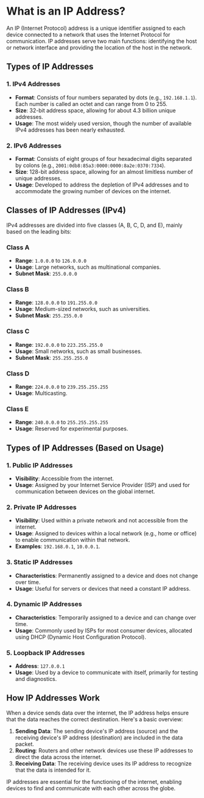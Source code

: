 # What is an IP Address?

An IP (Internet Protocol) address is a unique identifier assigned to each device connected to a network that uses the Internet Protocol for communication. IP addresses serve two main functions: identifying the host or network interface and providing the location of the host in the network.

## Types of IP Addresses

### 1. IPv4 Addresses
- **Format**: Consists of four numbers separated by dots (e.g., `192.168.1.1`). Each number is called an octet and can range from 0 to 255.
- **Size**: 32-bit address space, allowing for about 4.3 billion unique addresses.
- **Usage**: The most widely used version, though the number of available IPv4 addresses has been nearly exhausted.

### 2. IPv6 Addresses
- **Format**: Consists of eight groups of four hexadecimal digits separated by colons (e.g., `2001:0db8:85a3:0000:0000:8a2e:0370:7334`).
- **Size**: 128-bit address space, allowing for an almost limitless number of unique addresses.
- **Usage**: Developed to address the depletion of IPv4 addresses and to accommodate the growing number of devices on the internet.

## Classes of IP Addresses (IPv4)

IPv4 addresses are divided into five classes (A, B, C, D, and E), mainly based on the leading bits:

### Class A
- **Range**: `1.0.0.0` to `126.0.0.0`
- **Usage**: Large networks, such as multinational companies.
- **Subnet Mask**: `255.0.0.0`

### Class B
- **Range**: `128.0.0.0` to `191.255.0.0`
- **Usage**: Medium-sized networks, such as universities.
- **Subnet Mask**: `255.255.0.0`

### Class C
- **Range**: `192.0.0.0` to `223.255.255.0`
- **Usage**: Small networks, such as small businesses.
- **Subnet Mask**: `255.255.255.0`

### Class D
- **Range**: `224.0.0.0` to `239.255.255.255`
- **Usage**: Multicasting.

### Class E
- **Range**: `240.0.0.0` to `255.255.255.255`
- **Usage**: Reserved for experimental purposes.

## Types of IP Addresses (Based on Usage)

### 1. Public IP Addresses
- **Visibility**: Accessible from the internet.
- **Usage**: Assigned by your Internet Service Provider (ISP) and used for communication between devices on the global internet.

### 2. Private IP Addresses
- **Visibility**: Used within a private network and not accessible from the internet.
- **Usage**: Assigned to devices within a local network (e.g., home or office) to enable communication within that network.
- **Examples**: `192.168.0.1`, `10.0.0.1`.

### 3. Static IP Addresses
- **Characteristics**: Permanently assigned to a device and does not change over time.
- **Usage**: Useful for servers or devices that need a constant IP address.

### 4. Dynamic IP Addresses
- **Characteristics**: Temporarily assigned to a device and can change over time.
- **Usage**: Commonly used by ISPs for most consumer devices, allocated using DHCP (Dynamic Host Configuration Protocol).

### 5. Loopback IP Addresses
- **Address**: `127.0.0.1`
- **Usage**: Used by a device to communicate with itself, primarily for testing and diagnostics.

## How IP Addresses Work

When a device sends data over the internet, the IP address helps ensure that the data reaches the correct destination. Here's a basic overview:

1. **Sending Data**: The sending device's IP address (source) and the receiving device's IP address (destination) are included in the data packet.
2. **Routing**: Routers and other network devices use these IP addresses to direct the data across the internet.
3. **Receiving Data**: The receiving device uses its IP address to recognize that the data is intended for it.

IP addresses are essential for the functioning of the internet, enabling devices to find and communicate with each other across the globe.

